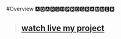 #Overview
🅰🅳🅰🆁🆂🅷🅿🆁🅾🅶🆁🅰🅼🅼🅴🆁
><h2><a href="https://adarshprogrammer.github.io/My-Projects/">watch live my project</a></h2>
